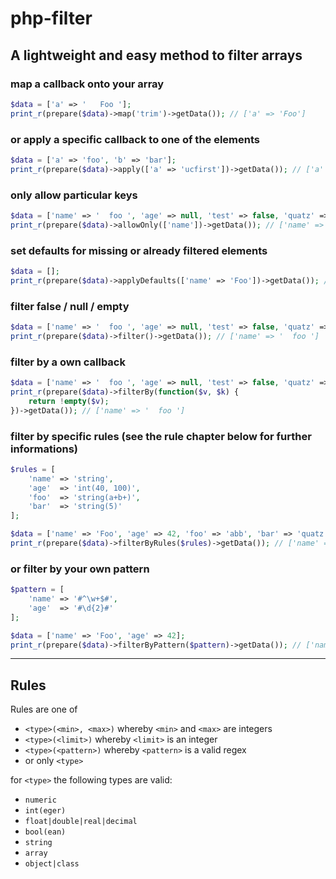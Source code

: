 # php-filter

## A lightweight and easy method to filter arrays

### map a callback onto your array
```php
$data = ['a' => '   Foo '];
print_r(prepare($data)->map('trim')->getData()); // ['a' => 'Foo']
```

### or apply a specific callback to one of the elements
```php
$data = ['a' => 'foo', 'b' => 'bar'];
print_r(prepare($data)->apply(['a' => 'ucfirst'])->getData()); // ['a' => 'Foo', 'b' => 'bar']
```

### only allow particular keys
```php
$data = ['name' => '  foo ', 'age' => null, 'test' => false, 'quatz' => null];
print_r(prepare($data)->allowOnly(['name'])->getData()); // ['name' => '  foo ']
```

### set defaults for missing or already filtered elements
```php
$data = [];
print_r(prepare($data)->applyDefaults(['name' => 'Foo'])->getData()); // ['name' => 'Foo']
```

### filter false / null / empty
```php
$data = ['name' => '  foo ', 'age' => null, 'test' => false, 'quatz' => null];
print_r(prepare($data)->filter()->getData()); // ['name' => '  foo ']
```

### filter by a own callback
```php
$data = ['name' => '  foo ', 'age' => null, 'test' => false, 'quatz' => null];
print_r(prepare($data)->filterBy(function($v, $k) {
    return !empty($v);
})->getData()); // ['name' => '  foo ']
```

### filter by specific rules (see the rule chapter below for further informations)
```php
$rules = [
    'name' => 'string',
    'age'  => 'int(40, 100)',
    'foo'  => 'string(a+b+)',
    'bar'  => 'string(5)'
];

$data = ['name' => 'Foo', 'age' => 42, 'foo' => 'abb', 'bar' => 'quatz'];
print_r(prepare($data)->filterByRules($rules)->getData()); // ['name' => 'Foo', 'age' => 42, 'foo' => 'abb', 'bar' => 'quatz']
```

### or filter by your own pattern
```php
$pattern = [
    'name' => '#^\w+$#',
    'age'  => '#\d{2}#'
];

$data = ['name' => 'Foo', 'age' => 42];
print_r(prepare($data)->filterByPattern($pattern)->getData()); // ['name' => 'Foo', 'age' => 42]
```

----

## Rules

Rules are one of
 - `<type>(<min>, <max>)` whereby `<min>` and `<max>` are integers
 - `<type>(<limit>)` whereby `<limit>` is an integer
 - `<type>(<pattern>)` whereby `<pattern>` is a valid regex
 - or only `<type>`
 
 for `<type>` the following types are valid:
  - `numeric`
  - `int(eger)`
  - `float|double|real|decimal`
  - `bool(ean)`
  - `string`
  - `array`
  - `object|class`
